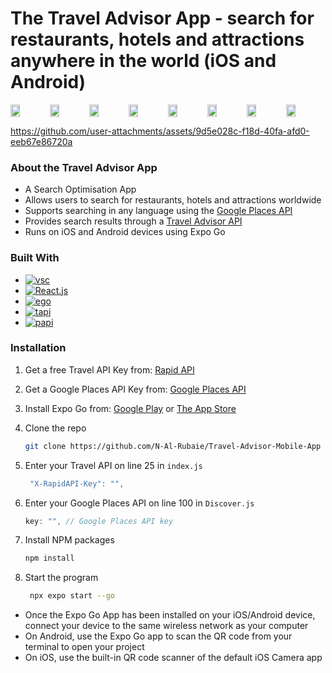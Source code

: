 # The Travel Advisor App - search for restaurants, hotels and attractions anywhere in the world (iOS and Android)

<div style="display: flex;">
    <img src="https://github.com/N-Al-Rubaie/Travel-Advisor-Mobile-App/assets/124283031/eff0b286-40c7-4f35-860c-30d702f1c242" style="width: 24%;" />
    <img src="https://github.com/N-Al-Rubaie/Travel-Advisor-Mobile-App/assets/124283031/c35e60f9-be5e-4f39-86f8-51f219bd4a57" style="width: 24%;" />
    <img src="https://github.com/N-Al-Rubaie/Travel-Advisor-Mobile-App/assets/124283031/75bb8002-f077-4af1-abd4-d081099da9e5" style="width: 24%;" />
    <img src="https://github.com/N-Al-Rubaie/Travel-Advisor-Mobile-App/assets/124283031/a8f170f0-22d3-440f-a101-b7102fa16896" style="width: 24%;" />
    <img src="https://github.com/N-Al-Rubaie/Travel-Advisor-Mobile-App/assets/124283031/ac720b2e-0304-491f-a835-4205bf7691b8" style="width: 24%;" />
    <img src="https://github.com/N-Al-Rubaie/Travel-Advisor-Mobile-App/assets/124283031/30dd7c0e-58b4-4ca1-8d8d-0594867a26e1" style="width: 24%;" />
    <img src="https://github.com/N-Al-Rubaie/Travel-Advisor-Mobile-App/assets/124283031/81f0633a-a023-4167-8459-1e17ee549e7e" style="width: 24%;" />
    <img src="https://github.com/N-Al-Rubaie/Travel-Advisor-Mobile-App/assets/124283031/09ad6d87-0616-4141-9982-2965335cee43" style="width: 24%;" />
</div>




https://github.com/user-attachments/assets/9d5e028c-f18d-40fa-afd0-eeb67e86720a





### About the Travel Advisor App
* A Search Optimisation App
* Allows users to search for restaurants, hotels and attractions worldwide
* Supports searching in any language using the [Google Places API](https://developers.google.com/maps/documentation/places/web-service)
* Provides search results through a [Travel Advisor API](https://rapidapi.com/apidojo/api/travel-advisor)
* Runs on iOS and Android devices using Expo Go

### Built With

* [![vsc]][vsc-url]
* [![React.js]][React-url]
* [![ego]][ego-url]
* [![tapi]][tapi-url]
* [![papi]][papi-url]

### Installation

1. Get a free Travel API Key from: [Rapid API](https://rapidapi.com/apidojo/api/travel-advisor)
2. Get a Google Places API Key from: [Google Places API](https://developers.google.com/maps/documentation/places/web-service)
3. Install Expo Go from: [Google Play](https://play.google.com/store/apps/details?id=host.exp.exponent&hl=en&gl=US&pli=1) or [The App Store](https://apps.apple.com/us/app/expo-go/id982107779)
4. Clone the repo
   ```sh
   git clone https://github.com/N-Al-Rubaie/Travel-Advisor-Mobile-App
   ```

5. Enter your Travel API on line 25 in `index.js`
   ```js
    "X-RapidAPI-Key": "",
   ```
6. Enter your Google Places API on line 100 in `Discover.js` 
   ```js
   key: "", // Google Places API key
   ```
7. Install NPM packages
   ```sh
   npm install
   ```
8. Start the program
   ```sh
    npx expo start --go   
   ```
* Once the Expo Go App has been installed on your iOS/Android device, connect your device to the same wireless network as your computer
* On Android, use the Expo Go app to scan the QR code from your terminal to open your project 
* On iOS, use the built-in QR code scanner of the default iOS Camera app


<!-- MARKDOWN LINKS & IMAGES -->
<!-- https://www.markdownguide.org/basic-syntax/#reference-style-links -->

[linkedin-shield]: https://img.shields.io/badge/-LinkedIn-black.svg?style=for-the-badge&logo=linkedin&colorB=555
[linkedin-url]: https://linkedin.com/in/linkedin_username

[React.js]: https://img.shields.io/badge/React-20232A?style=for-the-badge&logo=react&logoColor=61DAFB
[React-url]: https://reactjs.org/

[vsc]: https://img.shields.io/badge/Visual%20Studio%20Code-blue
[vsc-url]: https://code.visualstudio.com/

[ego]: https://img.shields.io/badge/Expo%20Go%20-%20black
[ego-url]: https://expo.dev/

[tapi]: https://img.shields.io/badge/Travel%20Advisor%20API%20-%20blue
[tapi-url]: https://rapidapi.com/apidojo/api/travel-advisor

[papi]: https://img.shields.io/badge/Google%20Places%20API%20-%20green
[papi-url]: https://developers.google.com/maps/documentation/places/web-service


<br/>

